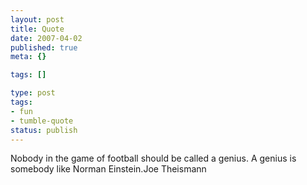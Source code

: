 ```yaml
---
layout: post
title: Quote
date: 2007-04-02
published: true
meta: {}

tags: []

type: post
tags:
- fun
- tumble-quote
status: publish
---
```

<!-- blockquote  -->Nobody in the game of football should be called a genius. A genius is somebody like Norman Einstein.<!-- endblockquote  -->Joe Theismann
